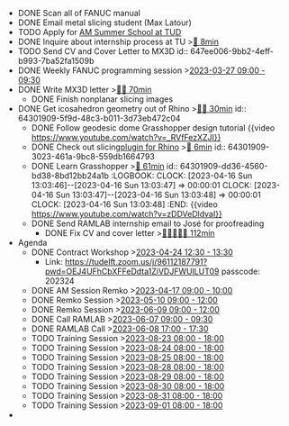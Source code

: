 - DONE Scan all of FANUC manual
- DONE Email metal slicing student (Max Latour)
- TODO Apply for [AM Summer School at TUD](https://idealeague.org/computationaldesign-2/)
- DONE Inquire about internship process at TU >[🍅 8min](#agenda-pomo://?t=p-1683621631156-435)
- TODO Send CV and Cover Letter to MX3D
  id:: 647ee006-9bb2-4eff-b993-7ba52fa1509b
- DONE Weekly FANUC programming session >[2023-03-27 09:00 - 09:30](#agenda://?start=1679900400000&end=1679902200000&allDay=false)
- DONE Write MX3D letter >[🍅🍅 70min](#agenda-pomo://?t=f-1683109759368-1500%2Cf-1683116349853-2700)
	- DONE Finish nonplanar slicing images
- DONE Get icosahedron geometry out of Rhino >[🍅🍅 30min](#agenda-pomo://?t=f-1680454224079-600%2Cf-1680455400291-1200)
  id:: 64301909-5f9d-48c3-b011-3d73eb472c04
	- DONE Follow geodesic dome Grasshopper design tutorial {{video https://www.youtube.com/watch?v=_RVfFezXZJI}}
	- DONE Check out slicing[plugin for Rhino](https://www.food4rhino.com/en/app/droid-3d-print-slicer-and-path-plotter) >[🍅 6min](#agenda-pomo://?t=p-1680785743759-333)
	  id:: 64301909-3023-461a-9bc8-559db1664793
	- DONE Learn Grasshopper  >[🍅 61min](#agenda-pomo://?t=p-1681643041527-9%2Cf-1681643054462-3600)
	  id:: 64301909-dd36-4560-bd38-8bd12bb24a1b
	  :LOGBOOK:
	  CLOCK: [2023-04-16 Sun 13:03:46]--[2023-04-16 Sun 13:03:47] =>  00:00:01
	  CLOCK: [2023-04-16 Sun 13:03:47]--[2023-04-16 Sun 13:03:48] =>  00:00:01
	  CLOCK: [2023-04-16 Sun 13:03:48]
	  :END:
	  {{video https://www.youtube.com/watch?v=zDDVeDldvaI}}
	- DONE Send RAMLAB internship email to José for proofreading
		- DONE Fix CV and cover letter >[🍅🍅🍅🍅🍅 112min](#agenda-pomo://?t=f-1684305344678-1200%2Cf-1684306583363-1200%2Cf-1684309808136-1200%2Cf-1684311186045-1200%2Cf-1684313073919-1200%2Cp-1684315282457-10%2Cp-1684315644255-695)
- Agenda
	- DONE Contract Workshop >[2023-04-24 12:30 - 13:30](#agenda://?start=1682332200000&end=1682335800000&allDay=false)
		- Link: https://tudelft.zoom.us/j/96112187791?pwd=OEJ4UFhCbXFFeDdta1ZiVDJFWUlLUT09
		  passcode: 202324
	- DONE AM Session Remko >[2023-04-17 09:00 - 10:00](#agenda://?start=1681714800000&end=1681718400000&allDay=false)
	- DONE Remko Session >[2023-05-10 09:00 - 12:00](#agenda://?start=1683702035894&end=1683712835894&allDay=false)
	- DONE Remko Session >[2023-06-09 09:00 - 12:00](#agenda://?start=1686294000000&end=1686304800000&allDay=false)
	- DONE Call RAMLAB >[2023-06-07 09:00 - 09:30](#agenda://?start=1686121200000&end=1686123000000&allDay=false)
	- DONE RAMLAB Call >[2023-06-08 17:00 - 17:30](#agenda://?start=1686236400000&end=1686238200000&allDay=false)
	- TODO Training Session >[2023-08-23 08:00 - 18:00](#agenda://?start=1692770400000&end=1692806400000&allDay=false)
	- TODO Training Session >[2023-08-24 08:00 - 18:00](#agenda://?start=1692856800000&end=1692892800000&allDay=false)
	- TODO Training Session >[2023-08-25 08:00 - 18:00](#agenda://?start=1692943200000&end=1692979200000&allDay=false)
	- TODO Training Session >[2023-08-28 08:00 - 18:00](#agenda://?start=1693202400000&end=1693238400000&allDay=false)
	- TODO Training Session >[2023-08-29 08:00 - 18:00](#agenda://?start=1693288800000&end=1693324800000&allDay=false)
	- TODO Training Session >[2023-08-30 08:00 - 18:00](#agenda://?start=1693375200000&end=1693411200000&allDay=false)
	- TODO Training Session >[2023-08-31 08:00 - 18:00](#agenda://?start=1693461600000&end=1693497600000&allDay=false)
	- TODO Training Session >[2023-09-01 08:00 - 18:00](#agenda://?start=1693548000000&end=1693584000000&allDay=false)
-